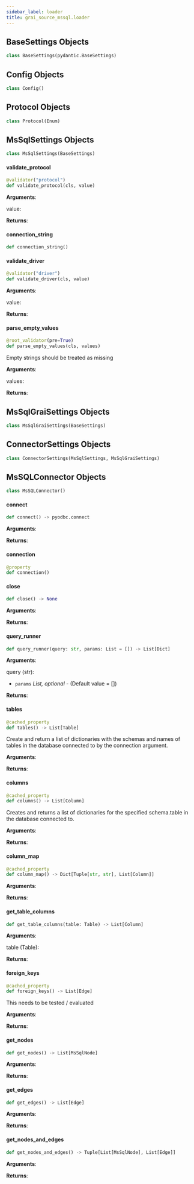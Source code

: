 ```yaml
---
sidebar_label: loader
title: grai_source_mssql.loader
---
```


## BaseSettings Objects

```python
class BaseSettings(pydantic.BaseSettings)
```



## Config Objects

```python
class Config()
```



## Protocol Objects

```python
class Protocol(Enum)
```



## MsSqlSettings Objects

```python
class MsSqlSettings(BaseSettings)
```



#### validate\_protocol

```python
@validator("protocol")
def validate_protocol(cls, value)
```

**Arguments**:

  value:


**Returns**:



#### connection\_string

```python
def connection_string()
```



#### validate\_driver

```python
@validator("driver")
def validate_driver(cls, value)
```

**Arguments**:

  value:


**Returns**:



#### parse\_empty\_values

```python
@root_validator(pre=True)
def parse_empty_values(cls, values)
```

Empty strings should be treated as missing

**Arguments**:

  values:


**Returns**:



## MsSqlGraiSettings Objects

```python
class MsSqlGraiSettings(BaseSettings)
```



## ConnectorSettings Objects

```python
class ConnectorSettings(MsSqlSettings, MsSqlGraiSettings)
```



## MsSQLConnector Objects

```python
class MsSQLConnector()
```



#### connect

```python
def connect() -> pyodbc.connect
```

**Arguments**:



**Returns**:



#### connection

```python
@property
def connection()
```



#### close

```python
def close() -> None
```

**Arguments**:



**Returns**:



#### query\_runner

```python
def query_runner(query: str, params: List = []) -> List[Dict]
```

**Arguments**:

  query (str):
- `params` _List, optional_ - (Default value = [])


**Returns**:



#### tables

```python
@cached_property
def tables() -> List[Table]
```

Create and return a list of dictionaries with the
schemas and names of tables in the database
connected to by the connection argument.

**Arguments**:



**Returns**:



#### columns

```python
@cached_property
def columns() -> List[Column]
```

Creates and returns a list of dictionaries for the specified
schema.table in the database connected to.

**Arguments**:



**Returns**:



#### column\_map

```python
@cached_property
def column_map() -> Dict[Tuple[str, str], List[Column]]
```

**Arguments**:



**Returns**:



#### get\_table\_columns

```python
def get_table_columns(table: Table) -> List[Column]
```

**Arguments**:

  table (Table):


**Returns**:



#### foreign\_keys

```python
@cached_property
def foreign_keys() -> List[Edge]
```

This needs to be tested / evaluated

**Arguments**:



**Returns**:



#### get\_nodes

```python
def get_nodes() -> List[MsSqlNode]
```

**Arguments**:



**Returns**:



#### get\_edges

```python
def get_edges() -> List[Edge]
```

**Arguments**:



**Returns**:



#### get\_nodes\_and\_edges

```python
def get_nodes_and_edges() -> Tuple[List[MsSqlNode], List[Edge]]
```

**Arguments**:



**Returns**:
